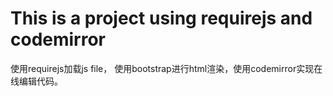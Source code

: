 # This is a project using requirejs and codemirror
使用requirejs加载js file， 使用bootstrap进行html渲染，使用codemirror实现在线编辑代码。  

